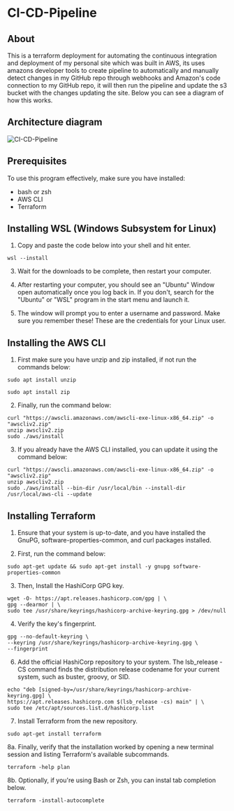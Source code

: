 # CI-CD-Pipeline
## About
This is a terraform deployment for automating the continuous integration and deployment of my personal site which was built in AWS, its uses amazons developer tools to create pipeline to automatically and manually detect changes in my GitHub repo through webhooks and Amazon's code connection to my GitHub repo, it will then run the pipeline and update the s3 bucket with the changes updating the site. Below you can see a diagram of how this works.

## Architecture diagram
![CI-CD-Pipeline](https://github.com/user-attachments/assets/864704ec-61da-4059-a243-37439d125a5a)




## Prerequisites
To use this program effectively, make sure you have installed:
* bash or zsh
* AWS CLI
* Terraform
  
## Installing WSL (Windows Subsystem for Linux)

1. Copy and paste the code below into your shell and hit enter.
```
wsl --install
```
3. Wait for the downloads to be complete, then restart your computer.

4. After restarting your computer, you should see an "Ubuntu" Window open automatically once you log back in. If you don't, search for the "Ubuntu" or "WSL" program in the start menu and launch it.

5. The window will prompt you to enter a username and password. Make sure you remember these! These are the credentials for your Linux user.

## Installing the AWS CLI

1. First make sure you have unzip and zip installed, if not run the commands below:
```
sudo apt install unzip
```
```
sudo apt install zip
```
2. Finally, run the command below:
```
curl "https://awscli.amazonaws.com/awscli-exe-linux-x86_64.zip" -o "awscliv2.zip"
unzip awscliv2.zip
sudo ./aws/install
```
3. If you already have the AWS CLI installed, you can update it using the command below:
```
curl "https://awscli.amazonaws.com/awscli-exe-linux-x86_64.zip" -o "awscliv2.zip"
unzip awscliv2.zip
sudo ./aws/install --bin-dir /usr/local/bin --install-dir /usr/local/aws-cli --update
```

## Installing Terraform

1. Ensure that your system is up-to-date, and you have installed the GnuPG, software-properties-common, and curl packages installed.

2. First, run the command below:
```
sudo apt-get update && sudo apt-get install -y gnupg software-properties-common
```
3. Then, Install the HashiCorp GPG key.
```
wget -O- https://apt.releases.hashicorp.com/gpg | \
gpg --dearmor | \
sudo tee /usr/share/keyrings/hashicorp-archive-keyring.gpg > /dev/null
```
4. Verify the key's fingerprint.
```
gpg --no-default-keyring \
--keyring /usr/share/keyrings/hashicorp-archive-keyring.gpg \
--fingerprint
```

6. Add the official HashiCorp repository to your system. The lsb_release -CS command finds the distribution release codename for your current system, such as buster, groovy, or SID.
```
echo "deb [signed-by=/usr/share/keyrings/hashicorp-archive-keyring.gpg] \
https://apt.releases.hashicorp.com $(lsb_release -cs) main" | \
sudo tee /etc/apt/sources.list.d/hashicorp.list
```
7. Install Terraform from the new repository.
```
sudo apt-get install terraform
```
8a. Finally, verify that the installation worked by opening a new terminal session and listing Terraform's available subcommands.
```
terraform -help plan
```
8b. Optionally, if you're using Bash or Zsh, you can instal tab completion below.
```
terraform -install-autocomplete
```
